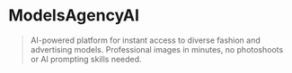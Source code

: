 # ModelsAgencyAI

> AI-powered platform for instant access to diverse fashion and advertising models. Professional images in minutes, no photoshoots or AI prompting skills needed.
